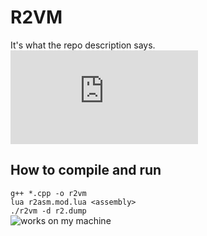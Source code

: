 # R2VM  
It's what the repo description says.  
![Manual](https://lbphacker.pw/powdertoy/R216/manual.md)  
## How to compile and run  
`g++ *.cpp -o r2vm`  
`lua r2asm.mod.lua <assembly>`  
`./r2vm -d r2.dump`  
![works on my machine](https://johan.driessen.se/images/johan_driessen_se/WindowsLiveWriter/PersistanceinWF4beta2_E4AD/works-on-my-machine-starburst_2.png)  
